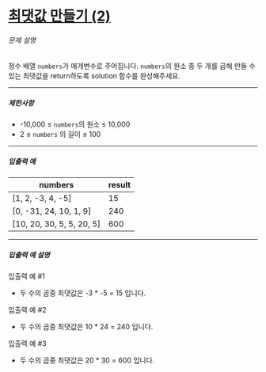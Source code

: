 # [최댓값 만들기 (2)](https://school.programmers.co.kr/learn/courses/30/lessons/120862)


###### 문제 설명


정수 배열 `numbers`가 매개변수로 주어집니다. `numbers`의 원소 중 두 개를 곱해 만들 수 있는 최댓값을 return하도록 solution 함수를 완성해주세요.




---


##### 제한사항


* \-10,000 ≤ `numbers`의 원소 ≤ 10,000
* 2 ≤ `numbers` 의 길이 ≤ 100




---


##### 입출력 예




| numbers | result |
| --- | --- |
| \[1, 2, \-3, 4, \-5] | 15 |
| \[0, \-31, 24, 10, 1, 9] | 240 |
| \[10, 20, 30, 5, 5, 20, 5] | 600 |




---


##### 입출력 예 설명


입출력 예 \#1


* 두 수의 곱중 최댓값은 \-3 \* \-5 \= 15 입니다.


입출력 예 \#2


* 두 수의 곱중 최댓값은 10 \* 24 \= 240 입니다.


입출력 예 \#3


* 두 수의 곱중 최댓값은 20 \* 30 \= 600 입니다.



